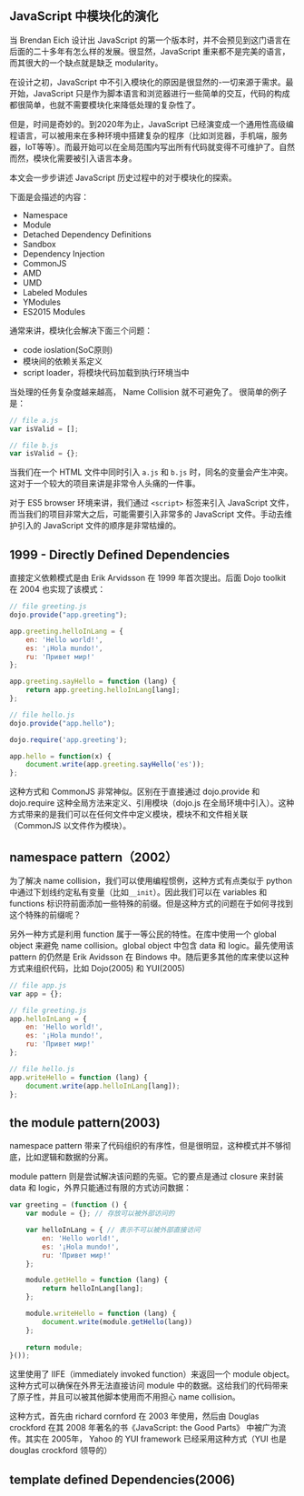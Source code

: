  
## JavaScript 中模块化的演化
当 Brendan Eich 设计出 JavaScript 的第一个版本时，并不会预见到这门语言在后面的二十多年有怎么样的发展。很显然，JavaScript 重来都不是完美的语言，而其很大的一个缺点就是缺乏 modularity。

在设计之初，JavaScript 中不引入模块化的原因是很显然的-一切来源于需求。最开始，JavaScript 只是作为脚本语言和浏览器进行一些简单的交互，代码的构成都很简单，也就不需要模块化来降低处理的复杂性了。

但是，时间是奇妙的。到2020年为止，JavaScript 已经演变成一个通用性高级编程语言，可以被用来在多种环境中搭建复杂的程序（比如浏览器，手机端，服务器，IoT等等）。而最开始可以在全局范围内写出所有代码就变得不可维护了。自然而然，模块化需要被引入语言本身。

本文会一步步讲述 JavaScript 历史过程中的对于模块化的探索。

下面是会描述的内容：
- Namespace
- Module
- Detached Dependency Definitions
- Sandbox
- Dependency Injection
- CommonJS
- AMD
- UMD
- Labeled Modules
- YModules
- ES2015 Modules

通常来讲，模块化会解决下面三个问题：
- code ioslation(SoC原则)
- 模块间的依赖关系定义
- script loader，将模块代码加载到执行环境当中

当处理的任务复杂度越来越高， Name Collision 就不可避免了。
很简单的例子是：
```javascript
// file a.js
var isValid = [];

// file b.js
var isValid = {};

```
当我们在一个 HTML 文件中同时引入 `a.js` 和 `b.js` 时，同名的变量会产生冲突。这对于一个较大的项目来讲是非常令人头痛的一件事。

对于 ES5 browser 环境来讲，我们通过 `<script>` 标签来引入 JavaScript 文件，而当我们的项目非常大之后，可能需要引入非常多的 JavaScript 文件。手动去维护引入的 JavaScript 文件的顺序是非常枯燥的。


## **1999 - Directly Defined Dependencies**
直接定义依赖模式是由 Erik Arvidsson 在 1999 年首次提出。后面 Dojo toolkit 在 2004 也实现了该模式：

```javascript
// file greeting.js
dojo.provide("app.greeting");

app.greeting.helloInLang = {
    en: 'Hello world!',
    es: '¡Hola mundo!',
    ru: 'Привет мир!'
};

app.greeting.sayHello = function (lang) {
    return app.greeting.helloInLang[lang];
};

// file hello.js
dojo.provide("app.hello");

dojo.require('app.greeting');

app.hello = function(x) {
    document.write(app.greeting.sayHello('es'));
};
```

这种方式和 CommonJS 非常神似。区别在于直接通过 dojo.provide 和 dojo.require 这种全局方法来定义、引用模块（dojo.js 在全局环境中引入）。这种方式带来的是我们可以在任何文件中定义模块，模块不和文件相关联（CommonJS 以文件作为模块）。

## namespace pattern（2002）
为了解决 name collision，我们可以使用编程惯例，这种方式有点类似于 python 中通过下划线约定私有变量（比如`__init`）。因此我们可以在 variables 和 functions 标识符前面添加一些特殊的前缀。但是这种方式的问题在于如何寻找到这个特殊的前缀呢？

另外一种方式是利用 function 属于一等公民的特性。在库中使用一个 global object 来避免 name collision。global object 中包含 data 和 logic。最先使用该 pattern 的仍然是 Erik Avidsson 在 Bindows 中。随后更多其他的库来使以这种方式来组织代码，比如 Dojo(2005) 和 YUI(2005)

```javascript
// file app.js
var app = {};

// file greeting.js
app.helloInLang = {
    en: 'Hello world!',
    es: '¡Hola mundo!',
    ru: 'Привет мир!'
};

// file hello.js
app.writeHello = function (lang) {
    document.write(app.helloInLang[lang]);
};
```

## the module pattern(2003)
namespace pattern 带来了代码组织的有序性，但是很明显，这种模式并不够彻底，比如逻辑和数据的分离。

module pattern 则是尝试解决该问题的先驱。它的要点是通过 closure 来封装 data 和 logic，外界只能通过有限的方式访问数据：
```javascript
var greeting = (function () {
    var module = {}; // 存放可以被外部访问的

    var helloInLang = { // 表示不可以被外部直接访问
        en: 'Hello world!',
        es: '¡Hola mundo!',
        ru: 'Привет мир!'
    };

    module.getHello = function (lang) {
        return helloInLang[lang];
    };

    module.writeHello = function (lang) {
        document.write(module.getHello(lang))
    };
    
    return module;
}());
```

这里使用了 IIFE（immediately invoked function）来返回一个 module object。这种方式可以确保在外界无法直接访问 module 中的数据。这给我们的代码带来了原子性，并且可以被其他脚本使用而不用担心 name collision。

这种方式，首先由 richard cornford 在 2003 年使用，然后由 Douglas crockford 在其 2008 年著名的书《JavaScript: the Good Parts》 中被广为流传。其实在 2005年， Yahoo 的 YUI framework 已经采用这种方式（YUI 也是 douglas crockford 领导的）

## template defined Dependencies(2006)
